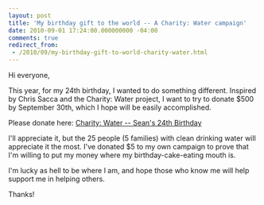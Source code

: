 ```yaml
---
layout: post
title: 'My birthday gift to the world -- A Charity: Water campaign'
date: 2010-09-01 17:24:00.000000000 -04:00
comments: true
redirect_from: 
 - /2010/09/my-birthday-gift-to-world-charity-water.html
---
```

Hi everyone,

This year, for my 24th birthday, I wanted to do something different. Inspired by Chris Sacca and the Charity: Water project, I want to try to donate $500 by September 30th, which I hope will be easily accomplished.

Please donate here: [Charity: Water -- Sean's 24th Birthday](http://www.mycharitywater.org/Seans24thBirthday0)

I'll appreciate it, but the 25 people (5 families) with clean drinking water will appreciate it the most. I've donated $5 to my own campaign to prove that I'm willing to put my money where my birthday-cake-eating mouth is.

I'm lucky as hell to be where I am, and hope those who know me will help support me in helping others.

Thanks!
